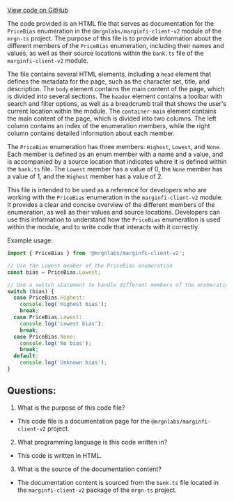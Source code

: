 [View code on GitHub](https://github.com/mrgnlabs/mrgn-ts/docs/enums/PriceBias.html)

The code provided is an HTML file that serves as documentation for the `PriceBias` enumeration in the `@mrgnlabs/marginfi-client-v2` module of the `mrgn-ts` project. The purpose of this file is to provide information about the different members of the `PriceBias` enumeration, including their names and values, as well as their source locations within the `bank.ts` file of the `marginfi-client-v2` module.

The file contains several HTML elements, including a `head` element that defines the metadata for the page, such as the character set, title, and description. The `body` element contains the main content of the page, which is divided into several sections. The `header` element contains a toolbar with search and filter options, as well as a breadcrumb trail that shows the user's current location within the module. The `container-main` element contains the main content of the page, which is divided into two columns. The left column contains an index of the enumeration members, while the right column contains detailed information about each member.

The `PriceBias` enumeration has three members: `Highest`, `Lowest`, and `None`. Each member is defined as an enum member with a name and a value, and is accompanied by a source location that indicates where it is defined within the `bank.ts` file. The `Lowest` member has a value of 0, the `None` member has a value of 1, and the `Highest` member has a value of 2.

This file is intended to be used as a reference for developers who are working with the `PriceBias` enumeration in the `marginfi-client-v2` module. It provides a clear and concise overview of the different members of the enumeration, as well as their values and source locations. Developers can use this information to understand how the `PriceBias` enumeration is used within the module, and to write code that interacts with it correctly.

Example usage:

```typescript
import { PriceBias } from '@mrgnlabs/marginfi-client-v2';

// Use the Lowest member of the PriceBias enumeration
const bias = PriceBias.Lowest;

// Use a switch statement to handle different members of the enumeration
switch (bias) {
  case PriceBias.Highest:
    console.log('Highest bias');
    break;
  case PriceBias.Lowest:
    console.log('Lowest bias');
    break;
  case PriceBias.None:
    console.log('No bias');
    break;
  default:
    console.log('Unknown bias');
}
```
## Questions: 
 1. What is the purpose of this code file?
- This code file is a documentation page for the `@mrgnlabs/marginfi-client-v2` project.

2. What programming language is this code written in?
- This code is written in HTML.

3. What is the source of the documentation content?
- The documentation content is sourced from the `bank.ts` file located in the `marginfi-client-v2` package of the `mrgn-ts` project.